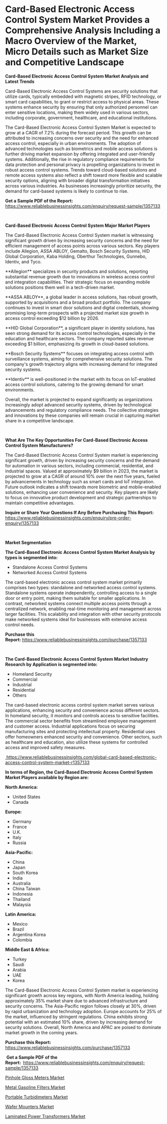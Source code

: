 <p><h1>Card-Based Electronic Access Control System Market Provides a Comprehensive Analysis Including a Macro Overview of the Market, Micro Details such as Market Size and Competitive Landscape</h1></p><p><strong>Card-Based Electronic Access Control System Market Analysis and Latest Trends</strong></p>
<p><p>Card-Based Electronic Access Control Systems are security solutions that utilize cards, typically embedded with magnetic stripes, RFID technology, or smart card capabilities, to grant or restrict access to physical areas. These systems enhance security by ensuring that only authorized personnel can enter sensitive locations, making them widely used in various sectors, including corporate, government, healthcare, and educational institutions.</p><p>The Card-Based Electronic Access Control System Market is expected to grow at a CAGR of 7.2% during the forecast period. This growth can be attributed to increasing concerns over security and the need for enhanced access control, especially in urban environments. The adoption of advanced technologies such as biometrics and mobile access solutions is further driving market expansion by offering integrated and user-friendly systems. Additionally, the rise in regulatory compliance requirements for data protection and personal privacy is propelling organizations to invest in robust access control systems. Trends toward cloud-based solutions and remote access systems also reflect a shift toward more flexible and scalable security options, aligning with broader digital transformation initiatives across various industries. As businesses increasingly prioritize security, the demand for card-based systems is likely to continue to rise.</p></p>
<p><strong>Get a Sample PDF of the Report:&nbsp;</strong> <a href="https://www.reliablebusinessinsights.com/enquiry/request-sample/1357133?utm_campaign=60&utm_medium=2&utm_source=Github&utm_content=ia&utm_term=24022025&utm_id=card-based-electronic-access-control-system">https://www.reliablebusinessinsights.com/enquiry/request-sample/1357133</a></p>
<p>&nbsp;</p>
<p><strong>Card-Based Electronic Access Control System Major Market Players</strong></p>
<p><p>The Card-Based Electronic Access Control System market is witnessing significant growth driven by increasing security concerns and the need for efficient management of access points across various sectors. Key players include Allegion, ASSA ABLOY, Gemalto, Bosch Security Systems, HID Global Corporation, Kaba Holding, Oberthur Technologies, Gunnebo, Identiv, and Tyco.</p><p>**Allegion** specializes in security products and solutions, reporting substantial revenue growth due to innovations in wireless access control and integration capabilities. Their strategic focus on expanding mobile solutions positions them well in a tech-driven market.</p><p>**ASSA ABLOY**, a global leader in access solutions, has robust growth, supported by acquisitions and a broad product portfolio. The company continues to invest in smart door solutions and digital credentials, showing promising long-term prospects with a projected market size growth in access control exceeding $12 billion by 2026.</p><p>**HID Global Corporation**, a significant player in identity solutions, has seen strong demand for its access control technologies, especially in the education and healthcare sectors. The company reported sales revenue exceeding $1 billion, emphasizing its growth in cloud-based solutions.</p><p>**Bosch Security Systems** focuses on integrating access control with surveillance systems, aiming for comprehensive security solutions. The company's growth trajectory aligns with increasing demand for integrated security systems.</p><p>**Identiv** is well-positioned in the market with its focus on IoT-enabled access control solutions, catering to the growing demand for smart environments.</p><p>Overall, the market is projected to expand significantly as organizations increasingly adopt advanced security systems, driven by technological advancements and regulatory compliance needs. The collective strategies and innovations by these companies will remain crucial in capturing market share in a competitive landscape.</p></p>
<p>&nbsp;</p>
<p><strong>What Are The Key Opportunities For Card-Based Electronic Access Control System Manufacturers?</strong></p>
<p><p>The Card-Based Electronic Access Control System market is experiencing significant growth, driven by increasing security concerns and the demand for automation in various sectors, including commercial, residential, and industrial spaces. Valued at approximately $9 billion in 2023, the market is projected to grow at a CAGR of around 10% over the next five years, fueled by advancements in technology such as smart cards and IoT integration. Future outlook indicates a shift towards more biometric and mobile-enabled solutions, enhancing user convenience and security. Key players are likely to focus on innovative product development and strategic partnerships to maintain competitive advantages.</p></p>
<p><strong>Inquire or Share Your Questions If Any Before Purchasing This Report:</strong> <a href="https://www.reliablebusinessinsights.com/enquiry/pre-order-enquiry/1357133?utm_campaign=60&utm_medium=2&utm_source=Github&utm_content=ia&utm_term=24022025&utm_id=card-based-electronic-access-control-system">https://www.reliablebusinessinsights.com/enquiry/pre-order-enquiry/1357133</a></p>
<p>&nbsp;</p>
<p><strong>Market Segmentation</strong></p>
<p><strong>The Card-Based Electronic Access Control System Market Analysis by types is segmented into:</strong></p>
<p><ul><li>Standalone Access Control Systems</li><li>Networked Access Control Systems</li></ul></p>
<p><p>The card-based electronic access control system market primarily comprises two types: standalone and networked access control systems. Standalone systems operate independently, controlling access to a single door or entry point, making them suitable for smaller applications. In contrast, networked systems connect multiple access points through a centralized network, enabling real-time monitoring and management across larger facilities. This scalability and integration with other security protocols make networked systems ideal for businesses with extensive access control needs.</p></p>
<p><strong>Purchase this Report:&nbsp;</strong><a href="https://www.reliablebusinessinsights.com/purchase/1357133?utm_campaign=60&utm_medium=2&utm_source=Github&utm_content=ia&utm_term=24022025&utm_id=card-based-electronic-access-control-system">https://www.reliablebusinessinsights.com/purchase/1357133</a></p>
<p>&nbsp;</p>
<p><strong>The Card-Based Electronic Access Control System Market Industry Research by Application is segmented into:</strong></p>
<p><ul><li>Homeland Security</li><li>Commercial</li><li>Industrial</li><li>Residential</li><li>Others</li></ul></p>
<p><p>The card-based electronic access control system market serves various applications, enhancing security and convenience across different sectors. In homeland security, it monitors and controls access to sensitive facilities. The commercial sector benefits from streamlined employee management and customer access. Industrial applications focus on securing manufacturing sites and protecting intellectual property. Residential uses offer homeowners enhanced security and convenience. Other sectors, such as healthcare and education, also utilize these systems for controlled access and improved safety measures.</p></p>
<p><a href="https://www.reliablebusinessinsights.com/global-card-based-electronic-access-control-system-market-r1357133?utm_campaign=60&utm_medium=2&utm_source=Github&utm_content=ia&utm_term=24022025&utm_id=card-based-electronic-access-control-system">&nbsp;https://www.reliablebusinessinsights.com/global-card-based-electronic-access-control-system-market-r1357133</a></p>
<p><strong>In terms of Region, the Card-Based Electronic Access Control System Market Players available by Region are:</strong></p>
<p>
    <p> <strong> North America: </strong>
        <ul>
            <li>United States</li>
            <li>Canada</li>
        </ul>
        </p> 
    <p> <strong> Europe: </strong>
        <ul>
            <li>Germany</li>
            <li>France</li>
            <li>U.K.</li>
            <li>Italy</li>
            <li>Russia</li>
        </ul>
        </p> 
    <p> <strong> Asia-Pacific: </strong>
        <ul>
            <li>China</li>
            <li>Japan</li>
            <li>South Korea</li>
            <li>India</li>
            <li>Australia</li>
            <li>China Taiwan</li>
            <li>Indonesia</li>
            <li>Thailand</li>
            <li>Malaysia</li>
        </ul>
        </p> 
    <p> <strong> Latin America: </strong>
        <ul>
            <li>Mexico</li>
            <li>Brazil</li>
            <li>Argentina Korea</li>
            <li>Colombia</li>
        </ul>
        </p> 
    <p> <strong> Middle East & Africa: </strong>
        <ul>
            <li>Turkey</li>
            <li>Saudi</li>
            <li>Arabia</li>
            <li>UAE</li>
            <li>Korea</li>
        </ul>
    </p>
    </p>
<p><p>The Card-Based Electronic Access Control System market is experiencing significant growth across key regions, with North America leading, holding approximately 35% market share due to advanced infrastructure and security concerns. The Asia-Pacific region follows closely at 30%, driven by rapid urbanization and technology adoption. Europe accounts for 25% of the market, influenced by stringent regulations. China exhibits strong potential with an estimated 10% share, driven by increasing demand for security solutions. Overall, North America and APAC are poised to dominate market growth in the coming years.</p></p>
<p><strong>Purchase this Report: </strong><a href="https://www.reliablebusinessinsights.com/purchase/1357133?utm_campaign=60&utm_medium=2&utm_source=Github&utm_content=ia&utm_term=24022025&utm_id=card-based-electronic-access-control-system">https://www.reliablebusinessinsights.com/purchase/1357133</a></p>
<p>&nbsp;<strong>Get a Sample PDF of the Report:&nbsp;&nbsp;</strong><a href="https://www.reliablebusinessinsights.com/enquiry/request-sample/1357133?utm_campaign=60&utm_medium=2&utm_source=Github&utm_content=ia&utm_term=24022025&utm_id=card-based-electronic-access-control-system">https://www.reliablebusinessinsights.com/enquiry/request-sample/1357133</a></p>
<p><strong></strong></p>
<p><p><a href="https://github.com/jolinolooman/Market-Research-Report-List-1/blob/main/pinhole-gloss-meters-market.md?utm_campaign=60&utm_medium=2&utm_source=Github&utm_content=ia&utm_term=24022025&utm_id=card-based-electronic-access-control-system">Pinhole Gloss Meters Market</a></p><p><a href="https://github.com/sissalgamd/Market-Research-Report-List-1/blob/main/metal-gasoline-filters-market.md?utm_campaign=60&utm_medium=2&utm_source=Github&utm_content=ia&utm_term=24022025&utm_id=card-based-electronic-access-control-system">Metal Gasoline Filters Market</a></p><p><a href="https://github.com/alejnaouare/Market-Research-Report-List-1/blob/main/portable-turbidimeters-market.md?utm_campaign=60&utm_medium=2&utm_source=Github&utm_content=ia&utm_term=24022025&utm_id=card-based-electronic-access-control-system">Portable Turbidimeters Market</a></p><p><a href="https://github.com/fraryatena85/Market-Research-Report-List-1/blob/main/wafer-mounters-market.md?utm_campaign=60&utm_medium=2&utm_source=Github&utm_content=ia&utm_term=24022025&utm_id=card-based-electronic-access-control-system">Wafer Mounters Market</a></p><p><a href="https://github.com/bezdanteniz/Market-Research-Report-List-1/blob/main/laminated-power-transformers-market.md?utm_campaign=60&utm_medium=2&utm_source=Github&utm_content=ia&utm_term=24022025&utm_id=card-based-electronic-access-control-system">Laminated Power Transformers Market</a></p></p>